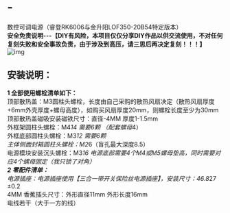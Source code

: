 # -
数控可调电源（睿登RK6006与金升阳LOF350-20B54特定版本）  
**安全免责说明---【DIY有风险，本项目仅仅分享DIY作品以供交流使用，不对任何复刻失败和安全事故负责，由于涉及到高压，请三思后再决定复刻！！！】**
![img](https://github.com/DowsonTseng/Mobula/blob/main/%E5%8F%AF%E8%B0%83%E7%94%B5%E6%BA%90%E8%AE%BE%E8%AE%A13%20v40.png)

## 安装说明：  
  **1 全部使用螺栓清单如下：**  
      顶部散热盖：M3圆柱头螺栓，长度由自己采购的散热风扇决定（散热风扇厚度+6mm外壳厚度+螺母高度），如购买风扇厚度20mm，则螺栓长度至少为30mm  
      顶部散热盖磁吸安装磁铁尺寸：直径-4MM  厚度1-1.5mm  
      外框架圆柱头螺栓：M4*14  需要6颗 （配套螺母*4）  
      外框底部圆柱头螺栓：M3*12 需要6颗  
      主体侧面封箱圆柱头螺栓：M2*6（盲孔最大深度8.5）   
      电源模块安装沉头螺栓：M3*16  电源底部需要4个M4或M5螺母垫高，同时需要对应4个螺母固定（我只锁了对角）  
  **2 零配件清单：**  
      电源插座：电源插座使用【三合一带开关保险丝电源插座】，安装尺寸：46.8*27 ±0.2    
      4MM 香蕉插头尺寸：外形直径11mm 外形长度16mm  
      电线若干（大于一方的线）  
